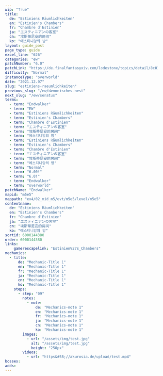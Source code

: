 ```yaml
---
wip: "True"
title:
  de: "Estiniens Räumlichkeiten"
  en: "Estinien's Chambers"
  fr: "Chambre d'Estinien"
  ja: "エスティニアンの客室"
  cn: "埃斯蒂尼安的房间"
  ko: "에스티니앙의 방"
layout: guide_post
page_type: guide
excel_line: "626"
categories: "ew"
patchNumber: "6.0"
patchLink: "https://de.finalfantasyxiv.com/lodestone/topics/detail/8c0146ce7f89035f0f27dcad1edcf30d3037fcf5"
difficulty: "Normal"
instanceType: "overworld"
date: "2021.12.07"
slug: "estiniens-raeumlichkeiten"
previous_slug: "/ew/dæmonisches-nest"
next_slug: "/ew/senatus"
terms:
  - term: "Endwalker"
  - term: "EW"
  - term: "Estiniens Räumlichkeiten"
  - term: "Estinien's Chambers"
  - term: "Chambre d'Estinien"
  - term: "エスティニアンの客室"
  - term: "埃斯蒂尼安的房间"
  - term: "에스티니앙의 방"
  - term: "Estiniens Räumlichkeiten"
  - term: "Estinien's Chambers"
  - term: "Chambre d'Estinien"
  - term: "エスティニアンの客室"
  - term: "埃斯蒂尼安的房间"
  - term: "에스티니앙의 방"
  - term: "Normal"
  - term: "6.00!"
  - term: "6.0!"
  - term: "Endwalker"
  - term: "overworld"
patchName: "Endwalker"
mapid: "m5e5"
mappath: "ex4/02_mid_m5/evt/m5e5/level/m5e5"
contentname:
  de: "Estiniens Räumlichkeiten"
  en: "Estinien's Chambers"
  fr: "Chambre d'Estinien"
  ja: "エスティニアンの客室"
  cn: "埃斯蒂尼安的房间"
  ko: "에스티니앙의 방"
sortid: 6000144380
order: 6000144380
links:
    gamerescapelink: "Estinien%27s_Chambers"
mechanics:
  - title:
      de: "Mechanic-Title 1"
      en: "Mechanic-Title 1"
      fr: "Mechanic-Title 1"
      ja: "Mechanic-Title 1"
      cn: "Mechanic-Title 1"
      ko: "Mechanic-Title 1"
    steps:
      - step: "09"
        notes:
          - note:
              de: "Mechanics-note 1"
              en: "Mechanics-note 1"
              fr: "Mechanics-note 1"
              ja: "Mechanics-note 1"
              cn: "Mechanics-note 1"
              ko: "Mechanics-note 1"
        images:
          - url: "/assets/img/test.jpg"
            alt: "/assets/img/test.jpg"
            height: "250px"
        videos:
          - url: "https&#58;//akurosia.de/upload/test.mp4"
bosses:
adds:
---
```

